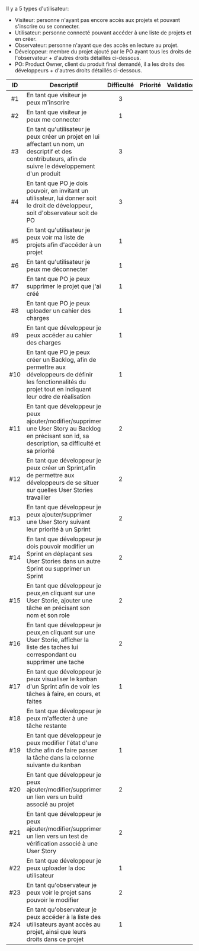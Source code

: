 Il y a 5 types d'utilisateur:
* Visiteur: personne n'ayant pas encore accès aux projets et pouvant s'inscrire ou se connecter.
* Utilisateur: personne connecté pouvant accéder à une liste de projets et en créer.
* Observateur: personne n'ayant que des accès en lecture au projet.
* Développeur: membre du projet ajouté par le PO ayant tous les droits de l'observateur + d'autres droits détaillés ci-dessous.
* PO: Product Owner, client du produit final demandé, il a les droits des développeurs + d'autres droits détaillés ci-dessous.


| ID |Descriptif    | Difficulté    | Priorité      | Validation        |
| :--:|------------ | :-------------: | :-------------: | :-------------: |
| #1 | En tant que visiteur je peux m'inscrire  | 3 |  | |
| #2 | En tant que visiteur je peux me connecter | 1 |  | |
| #3 | En tant qu'utilisateur je peux créer un projet en lui affectant un nom, un descriptif et des contributeurs, afin de suivre le développement d'un produit | 3 |  | |
| #4 | En tant que PO je dois pouvoir, en invitant un utilisateur, lui donner soit le droit de développeur, soit d'observateur soit de PO | 3 |  |  | 
| #5 | En tant qu'utilisateur je peux voir ma liste de projets afin d'accéder à un projet | 1 |  | |
| #6 | En tant qu'utilisateur je peux me déconnecter | 1 |  | |
| #7 | En tant que PO je peux supprimer le projet que j'ai créé | 1 |  | |
| #8 | En tant que PO je peux uploader un cahier des charges | 1 |  | |
| #9 | En tant que développeur je peux accéder au cahier des charges | 1 |  | |
| #10 | En tant que PO je peux créer un Backlog, afin de permettre aux développeurs de définir les fonctionnalités du projet tout en indiquant leur odre de réalisation | 1 |  | |
| #11 | En tant que développeur je peux ajouter/modifier/supprimer une User Story au Backlog en précisant son id, sa description, sa difficulté et sa priorité| 2 |  | |
| #12 | En tant que développeur je peux créer un Sprint,afin de permettre aux développeurs de se situer sur quelles User Stories travailler | 2 |  | |
| #13 | En tant que développeur je peux ajouter/supprimer une User Story suivant leur priorité à un Sprint | 2 |  | |
| #14 | En tant que développeur je dois pouvoir  modifier un Sprint en déplaçant ses User Stories dans un autre Sprint ou supprimer un Sprint    | 2 |  | |
| #15 | En tant que développeur je peux,en cliquant sur une User Storie, ajouter une tâche en précisant son nom et son role | 2 |  | |
| #16 | En tant que développeur je peux,en cliquant sur une User Storie, afficher la liste des taches lui correspondant ou supprimer une tache |  2| | |
| #17 | En tant que développeur je peux visualiser le kanban d'un Sprint afin de voir les tâches à faire, en cours, et faites | 1 |  | |
| #18 | En tant que développeur je peux m'affecter à une tâche restante |
| #19 | En tant que développeur je peux modifier l'état d'une tâche afin de faire passer la tâche dans la colonne suivante du kanban | 1 |  | |
| #20 | En tant que développeur je peux ajouter/modifier/supprimer un lien vers un build associé au projet   | 2 |  | |
| #21 | En tant que développeur je peux ajouter/modifier/supprimer un lien vers un test de vérification associé à une User Story | 2 |  | |
| #22 | En tant que développeur je peux uploader la doc utilisateur | 1 |  | |
| #23 | En tant qu'observateur je peux voir le projet sans pouvoir le modifier | 2 |  | |
| #24 | En tant qu'observateur je peux accéder à la liste des utilisateurs ayant accès au projet, ainsi que leurs droits dans ce projet | 1 |  | |
